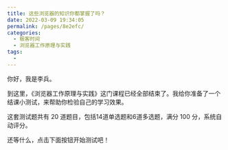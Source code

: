 ```yaml
---
title: 这些浏览器的知识你都掌握了吗？
date: 2022-03-09 19:34:05
permalink: /pages/8e2efc/
categories:
  - 极客时间
  - 浏览器工作原理与实践
tags:
  - 
---
```

<p>你好，我是李兵。</p><p>到这里，《浏览器工作原理与实践》这门课程已经全部结束了。我给你准备了一个结课小测试，来帮助你检验自己的学习效果。</p><p>这套测试题共有 20 道题目，包括14道单选题和6道多选题，满分 100 分，系统自动评分。</p><p>还等什么，点击下面按钮开始测试吧！</p><p><a href="http://time.geekbang.org/quiz/intro?act_id=197&exam_id=523"><img src="https://static001.geekbang.org/resource/image/28/a4/28d1be62669b4f3cc01c36466bf811a4.png?wh=1142*201" alt=""></a></p><!-- [[[read_end]]] -->